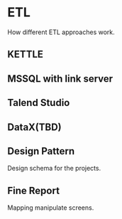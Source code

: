 # ETL
How different ETL approaches work.
## KETTLE
## MSSQL with link server
## Talend Studio
## DataX(TBD)
## Design Pattern
Design schema for the projects.
## Fine Report 
Mapping manipulate screens.